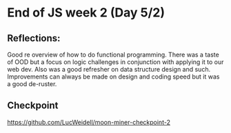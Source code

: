 # End of JS week 2 (Day 5/2)

## Reflections:
Good re overview of how to do functional programming.
There was a taste of OOD but a focus on logic challenges in conjunction with applying it to our web dev.
Also was a good refresher on data structure design and such.
Improvements can always be made on design and coding speed but it was a good de-ruster.

## Checkpoint
https://github.com/LucWeidell/moon-miner-checkpoint-2